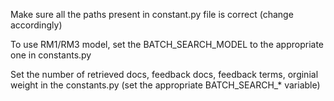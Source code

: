 Make sure all the paths present in constant.py file is correct (change accordingly)

To use RM1/RM3 model, set the BATCH_SEARCH_MODEL to the appropriate one in constants.py

Set the number of retrieved docs, feedback docs, feedback terms, orginial weight in the constants.py (set the appropriate BATCH_SEARCH_* variable)